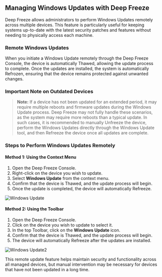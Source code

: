 ## Managing Windows Updates with Deep Freeze

Deep Freeze allows administrators to perform Windows Updates remotely across multiple devices. This feature is particularly useful for keeping systems up-to-date with the latest security patches and features without needing to physically access each machine.

### Remote Windows Updates
When you initiate a Windows Update remotely through the Deep Freeze Console, the device is automatically Thawed, allowing the update process to complete. Once the updates are installed, the system is automatically Refrozen, ensuring that the device remains protected against unwanted changes.

### Important Note on Outdated Devices
> **Note:** If a device has not been updated for an extended period, it may require multiple reboots and firmware updates during the Windows Update process. Deep Freeze may not fully handle these scenarios, as the system may require more reboots than a typical update. In such cases, it is recommended to manually Unfreeze the device, perform the Windows Updates directly through the Windows Update tool, and then Refreeze the device once all updates are complete.

### Steps to Perform Windows Updates Remotely

#### Method 1: Using the Context Menu
1. Open the Deep Freeze Console.
2. Right-click on the device you wish to update.
3. Select **Windows Update** from the context menu.
4. Confirm that the device is Thawed, and the update process will begin.
5. Once the update is completed, the device will automatically Refreeze.

![Windows Update](https://github.com/user-attachments/assets/3eb5d834-3c01-4184-abd5-d12303809c17)


#### Method 2: Using the Toolbar
1. Open the Deep Freeze Console.
2. Click on the device you wish to update to select it.
3. In the top Toolbar, click on the **Windows Update** icon.
4. Confirm that the device is Thawed, and the update process will begin.
5. The device will automatically Refreeze after the updates are installed.

![Windows Update2](https://github.com/user-attachments/assets/edcebea5-ba42-4084-b63b-0a31792c69e6)


This remote update feature helps maintain security and functionality across all managed devices, but manual intervention may be necessary for devices that have not been updated in a long time.
